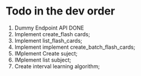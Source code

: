 # Todo in the dev order


1. Dummy Endpoint API DONE
2. Implement create_flash cards;
3. Implement list_flash_cards;
4. Implement implement create_batch_flash_cards;
5. IMplement Create suject;
6. IMplement list subject;
7. Create interval learning algorithm;